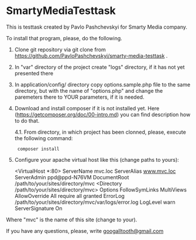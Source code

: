 # SmartyMediaTesttask
This is testtask created by Pavlo Pashchevskyi for Smarty Media company.

To install that program, please, do the following.

1. Clone git repository via git clone from https://github.com/PavloPashchevskyi/smarty-media-testtask .
2. In "var" directory of the project create "logs" directory, if it has not yet presented there
3. In application/config/ directory copy options.sample.php file 
    to the same directory, but with the name of "options.php" 
    and change the paremeters there to YOUR parameters, if it is needed.

4. Download and install composer if it is not installed yet. Here (https://getcomposer.org/doc/00-intro.md) 
    you can find description how to do that.

    4.1. From directory, in which project has been clonned, please, execute the following command:

        composer install

5. Configure your apache virtual host like this (change paths to yours):

    <VirtualHost *:80>
        ServerName mvc.loc
        ServerAlias www.mvc.loc
        ServerAdmin ppd@ppd-N76VM
        DocumentRoot /path/to/your/sites/directory/mvc
        <Directory /path/to/your/sites/directory/mvc>
            Options FollowSymLinks MultiViews
            AllowOverride All
            require all granted
        </Directory>
        ErrorLog /path/to/your/sites/directory/mvc/var/logs/error.log
        LogLevel warn
        ServerSignature On
    </VirtualHost>

Where "mvc" is the name of this site (change to your).

If you have any questions, please, write googalltooth@gmail.com
